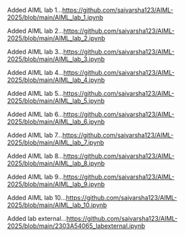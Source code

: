 Added AIML lab 1...https://github.com/saivarsha123/AIML-2025/blob/main/AIML_lab_1.ipynb

Added AIML lab 2...https://github.com/saivarsha123/AIML-2025/blob/main/AIML_lab_2.ipynb

Added AIML lab 3...https://github.com/saivarsha123/AIML-2025/blob/main/AIML_lab_3.ipynb

Added AIML lab 4...https://github.com/saivarsha123/AIML-2025/blob/main/AIML_lab_4.ipynb

Added AIML lab 5...https://github.com/saivarsha123/AIML-2025/blob/main/AIML_lab_5.ipynb

Added AIML lab 6...https://github.com/saivarsha123/AIML-2025/blob/main/AIML_lab_6.ipynb

Added AIML lab 7...https://github.com/saivarsha123/AIML-2025/blob/main/AIML_lab_7.ipynb

Added AIML lab 8...https://github.com/saivarsha123/AIML-2025/blob/main/AIML_lab_8.ipynb

Added AIML lab 9...https://github.com/saivarsha123/AIML-2025/blob/main/AIML_lab_9.ipynb

Added AIML lab 10...https://github.com/saivarsha123/AIML-2025/blob/main/AIML_lab_10.ipynb

Added lab external...https://github.com/saivarsha123/AIML-2025/blob/main/2303A54065_labexternal.ipynb
